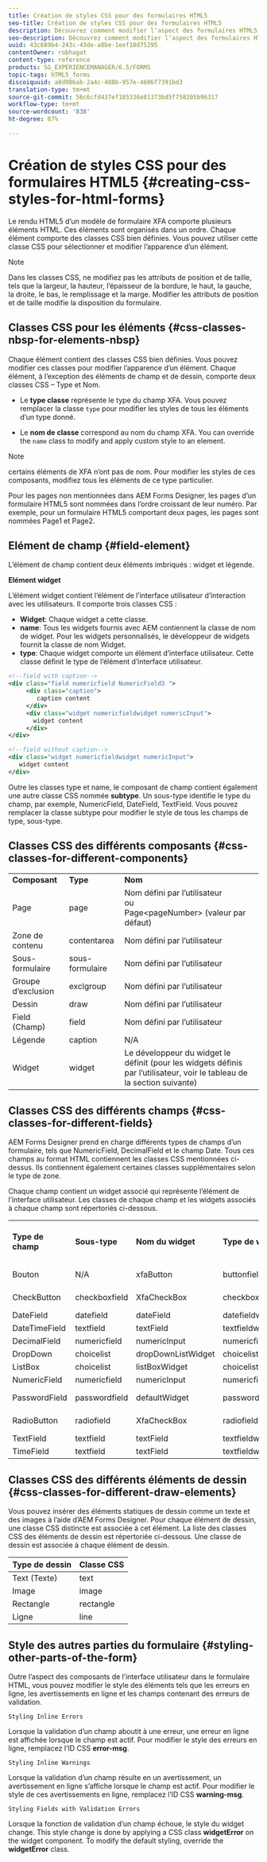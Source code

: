```yaml
---
title: Création de styles CSS pour des formulaires HTML5
seo-title: Création de styles CSS pour des formulaires HTML5
description: Découvrez comment modifier l’aspect des formulaires HTML5 en modifiant la classe CSS associée à l’élément de formulaire HTML.
seo-description: Découvrez comment modifier l’aspect des formulaires HTML5 en modifiant la classe CSS associée à l’élément de formulaire HTML.
uuid: 43c689b4-243c-43de-a8be-1eef10d75295
contentOwner: robhagat
content-type: reference
products: SG_EXPERIENCEMANAGER/6.5/FORMS
topic-tags: hTML5_forms
discoiquuid: a8d986ab-2a4c-488b-957e-4606f7391bd3
translation-type: tm+mt
source-git-commit: 56c6cfd437ef185336e81373bd5f758205b96317
workflow-type: tm+mt
source-wordcount: '838'
ht-degree: 87%

---
```



# Création de styles CSS pour des formulaires HTML5 {#creating-css-styles-for-html-forms}

Le rendu HTML5 d’un modèle de formulaire XFA comporte plusieurs éléments HTML. Ces éléments sont organisés dans un ordre. Chaque élément comporte des classes CSS bien définies. Vous pouvez utiliser cette classe CSS pour sélectionner et modifier l’apparence d’un élément.

>[!NOTE]
>
>Dans les classes CSS, ne modifiez pas les attributs de position et de taille, tels que la largeur, la hauteur, l’épaisseur de la bordure, le haut, la gauche, la droite, le bas, le remplissage et la marge. Modifier les attributs de position et de taille modifie la disposition du formulaire.

## Classes CSS pour les éléments {#css-classes-nbsp-for-elements-nbsp}

Chaque élément contient des classes CSS bien définies. Vous pouvez modifier ces classes pour modifier l’apparence d’un élément. Chaque élément, à l’exception des éléments de champ et de dessin, comporte deux classes CSS –  Type et Nom.

* Le **type classe** représente le type du champ XFA. Vous pouvez remplacer la classe `type`   pour modifier les styles de tous les éléments d’un type donné.

* Le **nom de classe** correspond au nom du champ XFA. You can override the `name` class to modify and apply custom style to an element.

>[!NOTE]
>
>certains éléments de XFA n’ont pas de nom. Pour modifier les styles de ces composants, modifiez tous les éléments de ce type particulier.

Pour les pages non mentionnées dans AEM Forms Designer, les pages d’un formulaire HTML5 sont nommées dans l’ordre croissant de leur numéro. Par exemple, pour un formulaire HTML5 comportant deux pages, les pages sont nommées Page1 et Page2.

## Elément de champ {#field-element}

L’élément de champ contient deux éléments imbriqués : widget et légende.

**Elément widget**

L’élément widget contient l’élément de l’interface utilisateur d’interaction avec les utilisateurs. Il comporte trois classes CSS :

* **Widget**: Chaque widget a cette classe.
* **name**: Tous les widgets fournis avec AEM contiennent la classe de nom de widget. Pour les widgets personnalisés, le développeur de widgets fournit la classe de nom Widget.
* **type**: Chaque widget comporte un élément d’interface utilisateur. Cette classe définit le type de l’élément d’interface utilisateur.

```xml
<!--field with caption-->
<div class="field numericfield NumericField3 ">
     <div class="caption">
        caption content
     </div>
     <div class="widget numericfieldwidget numericInput">
       widget content
     </div>
</div>

<!--field without caption-->
<div class="widget numericfieldwidget numericInput">
   widget content
</div>
```

Outre les classes type et name, le composant de champ contient également une autre classe CSS nommée **subtype**. Un sous-type identifie le type du champ, par exemple, NumericField, DateField, TextField. Vous pouvez remplacer la classe subtype pour modifier le style de tous les champs de type, sous-type.

## Classes CSS des différents composants {#css-classes-for-different-components}

<table>
 <tbody>
  <tr>
   <td><strong>Composant</strong></td>
   <td><strong>Type</strong></td>
   <td><strong>Nom</strong></td>
  </tr>
  <tr>
   <td>Page  </td>
   <td>page</td>
   <td>Nom défini par l’utilisateur<br /> ou<br /> Page&lt;pageNumber&gt; (valeur par défaut)</td>
  </tr>
  <tr>
   <td>Zone de contenu</td>
   <td>contentarea</td>
   <td>Nom défini par l’utilisateur</td>
  </tr>
  <tr>
   <td>Sous-formulaire</td>
   <td>sous-formulaire</td>
   <td>Nom défini par l’utilisateur</td>
  </tr>
  <tr>
   <td>Groupe d’exclusion</td>
   <td>exclgroup</td>
   <td>Nom défini par l’utilisateur</td>
  </tr>
  <tr>
   <td>Dessin</td>
   <td>draw</td>
   <td>Nom défini par l’utilisateur</td>
  </tr>
  <tr>
   <td>Field (Champ)</td>
   <td>field</td>
   <td>Nom défini par l’utilisateur</td>
  </tr>
  <tr>
   <td>Légende</td>
   <td>caption</td>
   <td>N/A</td>
  </tr>
  <tr>
   <td>Widget</td>
   <td>widget</td>
   <td>Le développeur du widget le définit (pour les widgets définis par l’utilisateur, voir le tableau de la section suivante)</td>
  </tr>
 </tbody>
</table>

## Classes CSS des différents champs {#css-classes-for-different-fields}

AEM Forms Designer prend en charge différents types de champs d’un formulaire, tels que NumericField, DecimalField et le champ Date. Tous ces champs au format HTML contiennent les classes CSS mentionnées ci-dessus. Ils contiennent également certaines classes supplémentaires selon le type de zone.

Chaque champ contient un widget associé qui représente l’élément de l’interface utilisateur. Les classes de chaque champ et les widgets associés à chaque champ sont répertoriés ci-dessous.

<table>
 <tbody>
  <tr>
   <td><strong>Type de champ</strong></td>
   <td><strong>Sous-type</strong></td>
   <td><strong>Nom du widget</strong></td>
   <td><strong>Type de widget</strong></td>
   <td><strong>Balise d’interface utilisateur HTML</strong></td>
  </tr>
  <tr>
   <td>Bouton<br type="_moz" /> </td>
   <td>N/A</td>
   <td>xfaButton<br type="_moz" /> </td>
   <td>buttonfieldwidget<br type="_moz" /> </td>
   <td>input type=button<br type="_moz" /> </td>
  </tr>
  <tr>
   <td>CheckButton<br type="_moz" /> </td>
   <td>checkboxfield<br /> </td>
   <td>XfaCheckBox<br type="_moz" /> </td>
   <td>checkboxfieldwidget<br type="_moz" /> </td>
   <td>input type=checkbox<br type="_moz" /> </td>
  </tr>
  <tr>
   <td>DateField<br type="_moz" /> </td>
   <td>datefield<br type="_moz" /> </td>
   <td>dateField<br type="_moz" /> </td>
   <td>datefieldwidget<br type="_moz" /> </td>
   <td>input type=text<br type="_moz" /> </td>
  </tr>
  <tr>
   <td>DateTimeField<br type="_moz" /> </td>
   <td>textfield<br type="_moz" /> </td>
   <td>textField<br type="_moz" /> </td>
   <td>textfieldwidget</td>
   <td>input type=text<br type="_moz" /> </td>
  </tr>
  <tr>
   <td>DecimalField<br type="_moz" /> </td>
   <td>numericfield<br type="_moz" /> </td>
   <td>numericInput<br type="_moz" /> </td>
   <td>numericfieldwidget<br type="_moz" /> </td>
   <td>input type=text<br type="_moz" /> </td>
  </tr>
  <tr>
   <td>DropDown<br type="_moz" /> </td>
   <td>choicelist<br type="_moz" /> </td>
   <td>dropDownListWidget<br type="_moz" /> </td>
   <td>choicelistwidget<br type="_moz" /> </td>
   <td>select</td>
  </tr>
  <tr>
   <td>ListBox<br type="_moz" /> </td>
   <td>choicelist<br type="_moz" /> </td>
   <td>listBoxWidget<br type="_moz" /> </td>
   <td>choicelistwidget<br type="_moz" /> </td>
   <td>ol</td>
  </tr>
  <tr>
   <td>NumericField<br type="_moz" /> </td>
   <td>numericfield<br type="_moz" /> </td>
   <td>numericInput<br type="_moz" /> </td>
   <td>numericfieldwidget<br type="_moz" /> </td>
   <td>input type=text<br type="_moz" /> </td>
  </tr>
  <tr>
   <td>PasswordField<br type="_moz" /> </td>
   <td>passwordfield<br type="_moz" /> </td>
   <td>defaultWidget<br type="_moz" /> </td>
   <td>passwordfieldwidget<br type="_moz" /> </td>
   <td>input type=password<br type="_moz" /> </td>
  </tr>
  <tr>
   <td>RadioButton<br type="_moz" /> </td>
   <td>radiofield<br type="_moz" /> </td>
   <td>XfaCheckBox<br type="_moz" /> </td>
   <td>radiofieldwidget<br type="_moz" /> </td>
   <td>input type=radio<br type="_moz" /> </td>
  </tr>
  <tr>
   <td>TextField<br type="_moz" /> </td>
   <td>textfield<br type="_moz" /> </td>
   <td>textField<br type="_moz" /> </td>
   <td>textfieldwidget<br type="_moz" /> </td>
   <td>input type=text<br type="_moz" /> </td>
  </tr>
  <tr>
   <td>TimeField<br type="_moz" /> </td>
   <td>textfield<br type="_moz" /> </td>
   <td>textField<br type="_moz" /> </td>
   <td>textfieldwidget<br type="_moz" /> </td>
   <td>input type=text<br type="_moz" /> </td>
  </tr>
 </tbody>
</table>

## Classes CSS des différents éléments de dessin {#css-classes-for-different-draw-elements}

Vous pouvez insérer des éléments statiques de dessin comme un texte et des images à l’aide d’AEM Forms Designer. Pour chaque élément de dessin, une classe CSS distincte est associée à cet élément. La liste des classes CSS des éléments de dessin est répertoriée ci-dessous. Une classe de dessin est associée à chaque élément de dessin.

| **Type de dessin** | **Classe CSS** |
|---|---|
| Text (Texte) | text |
| Image | image |
| Rectangle | rectangle |
| Ligne | line |

## Style des autres parties du formulaire {#styling-other-parts-of-the-form}

Outre l’aspect des composants de l’interface utilisateur dans le formulaire HTML, vous pouvez modifier le style des éléments tels que les erreurs en ligne, les avertissements en ligne et les champs contenant des erreurs de validation.

`Styling Inline Errors`

Lorsque la validation d’un champ aboutit à une erreur, une erreur en ligne est affichée lorsque le champ est actif. Pour modifier le style des erreurs en ligne, remplacez l’ID CSS **error-msg**.

`Styling Inline Warnings`

Lorsque la validation d’un champ résulte en un avertissement, un avertissement en ligne s’affiche lorsque le champ est actif. Pour modifier le style de ces avertissements en ligne, remplacez l’ID CSS **warning-msg**.

`Styling Fields with Validation Errors`

Lorsque la fonction de validation d’un champ échoue, le style du widget change. This style change is done by applying a CSS class **widgetError** on the widget component. To modify the default styling, override the **widgetError** class.
